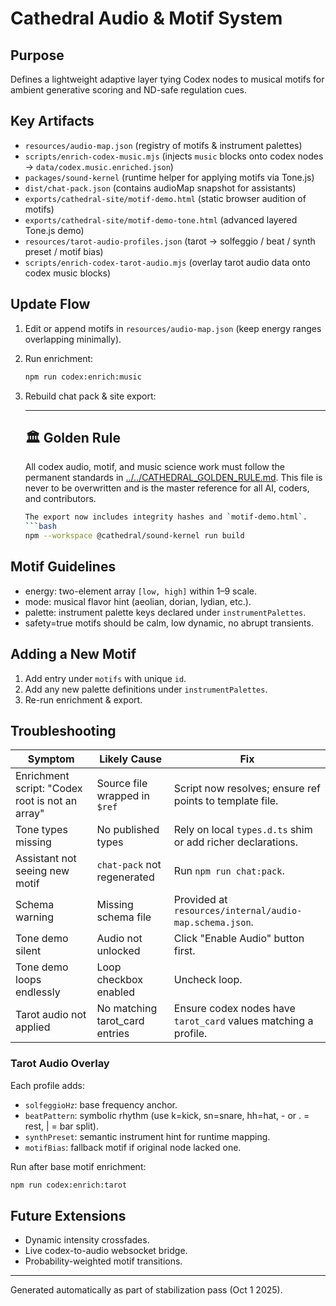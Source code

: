 # Cathedral Audio & Motif System

## Purpose
Defines a lightweight adaptive layer tying Codex nodes to musical motifs for ambient generative scoring and ND-safe regulation cues.

## Key Artifacts
- `resources/audio-map.json` (registry of motifs & instrument palettes)
- `scripts/enrich-codex-music.mjs` (injects `music` blocks onto codex nodes -> `data/codex.music.enriched.json`)
- `packages/sound-kernel` (runtime helper for applying motifs via Tone.js)
- `dist/chat-pack.json` (contains audioMap snapshot for assistants)
- `exports/cathedral-site/motif-demo.html` (static browser audition of motifs)
- `exports/cathedral-site/motif-demo-tone.html` (advanced layered Tone.js demo)
- `resources/tarot-audio-profiles.json` (tarot → solfeggio / beat / synth preset / motif bias)
- `scripts/enrich-codex-tarot-audio.mjs` (overlay tarot audio data onto codex music blocks)

## Update Flow
1. Edit or append motifs in `resources/audio-map.json` (keep energy ranges overlapping minimally).
2. Run enrichment:
   ```bash
   npm run codex:enrich:music
3. Rebuild chat pack & site export:

   ---

   ## 🏛️ Golden Rule

   All codex audio, motif, and music science work must follow the permanent standards in [../../CATHEDRAL_GOLDEN_RULE.md](../../CATHEDRAL_GOLDEN_RULE.md). This file is never to be overwritten and is the master reference for all AI, coders, and contributors.

   ```bash
   The export now includes integrity hashes and `motif-demo.html`.
   ```bash
   npm --workspace @cathedral/sound-kernel run build
   ```

## Motif Guidelines
- energy: two-element array `[low, high]` within 1–9 scale.
- mode: musical flavor hint (aeolian, dorian, lydian, etc.).
- palette: instrument palette keys declared under `instrumentPalettes`.
- safety=true motifs should be calm, low dynamic, no abrupt transients.

## Adding a New Motif
1. Add entry under `motifs` with unique `id`.
2. Add any new palette definitions under `instrumentPalettes`.
3. Re-run enrichment & export.

## Troubleshooting
| Symptom | Likely Cause | Fix |
|---------|--------------|-----|
| Enrichment script: "Codex root is not an array" | Source file wrapped in `$ref` | Script now resolves; ensure ref points to template file. |
| Tone types missing | No published types | Rely on local `types.d.ts` shim or add richer declarations. |
| Assistant not seeing new motif | `chat-pack` not regenerated | Run `npm run chat:pack`. |
| Schema warning | Missing schema file | Provided at `resources/internal/audio-map.schema.json`. |
| Tone demo silent | Audio not unlocked | Click "Enable Audio" button first. |
| Tone demo loops endlessly | Loop checkbox enabled | Uncheck loop. |
| Tarot audio not applied | No matching tarot_card entries | Ensure codex nodes have `tarot_card` values matching a profile. |

### Tarot Audio Overlay
Each profile adds:
- `solfeggioHz`: base frequency anchor.
- `beatPattern`: symbolic rhythm (use k=kick, sn=snare, hh=hat, - or . = rest, | = bar split).
- `synthPreset`: semantic instrument hint for runtime mapping.
- `motifBias`: fallback motif if original node lacked one.

Run after base motif enrichment:
```bash
npm run codex:enrich:tarot
```

## Future Extensions
- Dynamic intensity crossfades.
- Live codex-to-audio websocket bridge.
- Probability-weighted motif transitions.

---
Generated automatically as part of stabilization pass (Oct 1 2025).
